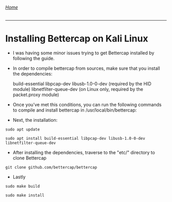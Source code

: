 ###### [Home](https://eduardo-granados.github.io/)

---

# Installing Bettercap on Kali Linux


- I was having some minor issues trying to get Bettercap installed by following the guide.

- In order to compile bettercap from sources, make sure that you install the dependencies:

    build-essential
    libpcap-dev
    libusb-1.0-0-dev (required by the HID module)
    libnetfilter-queue-dev (on Linux only, required by the packet.proxy module)

- Once you’ve met this conditions, you can run the following commands to compile and install bettercap in /usr/local/bin/bettercap:

- Next, the installation:

`sudo apt update`

`sudo apt install build-essential libpcap-dev libusb-1.0-0-dev libnetfilter-queue-dev`

- After installing the dependencies, traverse to the "etc/" directory to clone Bettercap

`git clone github.com/bettercap/bettercap`

- Lastly

`sudo make build`

`sudo make install`